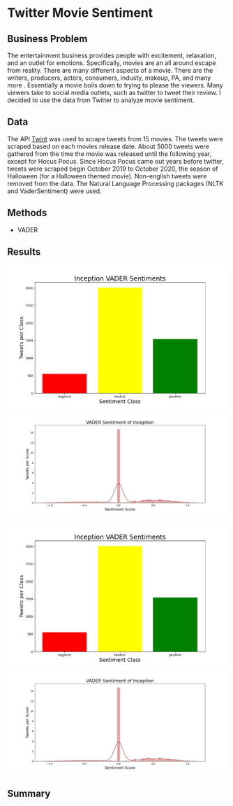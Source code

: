 # Twitter Movie Sentiment

## Business Problem
The entertainment business provides people with excitement, relaxation, and an outlet for emotions. Specifically, movies are an all around escape from reality. There are many different aspects of a movie. There are the writers, producers, actors, consumers, industy, makeup, PA, and many more . Essentially a movie boils down to trying to please the viewers. Many viewers take to social media outlets, such as twitter to tweet their review. I decided to use the data from Twitter to analyze movie sentiment. 


## Data
The API [Twint](https://github.com/twintproject/twint) was used to scrape tweets from 15 movies. The tweets were scraped based on each movies release date. About 5000 tweets were gathered from the time the movie was released until the following year, except for Hocus Pocus. Since Hocus Pocus came out years before twitter, tweets were scraped begin October 2019 to October 2020, the season of Halloween (for a Halloween themed movie). Non-english tweets were removed from the data. The Natural Language Processing packages (NLTK and VaderSentiment) were used. 

## Methods

- VADER

## Results

<p float="left">
  <img src="images/barsentinception.jpg" />
  <img src="images/VADERinception.jpg" /> 
</p>

![inception bar](images/barsentinception.jpg) ![inception](images/VADERinception.jpg) 

## Summary
